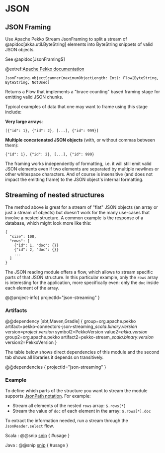 # JSON

## JSON Framing

Use Apache Pekko Stream JsonFraming to split a stream of @apidoc[akka.util.ByteString] elements into 
ByteString snippets of valid JSON objects. 

See @apidoc[JsonFraming$]


@extref:[Apache Pekko documentation](pekko:stream/stream-io.html#using-framing-in-your-protocol)



```
JsonFraming.objectScanner(maximumObjectLength: Int): Flow[ByteString, ByteString, NotUsed]
```

Returns a Flow that implements a "brace counting" based framing stage for emitting valid JSON chunks.

Typical examples of data that one may want to frame using this stage include:

**Very large arrays**:

```
[{"id": 1}, {"id": 2}, [...], {"id": 999}]
```

**Multiple concatenated JSON objects** (with, or without commas between them):

```
{"id": 1}, {"id": 2}, [...], {"id": 999}
```

The framing works independently of formatting, i.e. it will still emit valid JSON elements even if two 
elements are separated by multiple newlines or other whitespace characters. And of course is insensitive 
(and does not impact the emitting frame) to the JSON object's internal formatting.

## Streaming of nested structures

The method above is great for a stream of "flat" JSON objects (an array or just a stream of objects) but
doesn't work for the many use-cases that involve a nested structure. A common example is the response of a 
database, which might look more like this:

```
{
  "size": 100,
  "rows": [
    {"id": 1, "doc": {}}
    {"id": 2, "doc": {}}
    ...
  ]
}
```

The JSON reading module offers a flow, which allows to stream specific parts of that JSON structure.
In this particular example, only the `rows` array is interesting for the application, more specifically
even: only the `doc` inside each element of the array.


@@project-info{ projectId="json-streaming" }


### Artifacts

@@dependency [sbt,Maven,Gradle] {
  group=org.apache.pekko
  artifact=pekko-connectors-json-streaming_$scala.binary.version$
  version=$project.version$
  symbol2=PekkoVersion
  value2=$akka.version$
  group2=org.apache.pekko
  artifact2=pekko-stream_$scala.binary.version$
  version2=PekkoVersion
}

The table below shows direct dependencies of this module and the second tab shows all libraries it depends on transitively.

@@dependencies { projectId="json-streaming" }


### Example

To define which parts of the structure you want to stream the module supports
[JsonPath notation](https://github.com/jsurfer/JsonSurfer#what-is-jsonpath). For example:

- Stream all elements of the nested `rows` array: `$.rows[*]`
- Stream the value of `doc` of each element in the array: `$.rows[*].doc`

To extract the information needed, run a stream through the `JsonReader.select` flow.

Scala
: @@snip [snip](/json-streaming/src/test/scala/docs/scaladsl/JsonReaderTest.scala) { #usage }

Java
: @@snip [snip](/json-streaming/src/test/java/docs/javadsl/JsonReaderUsageTest.java) { #usage }
